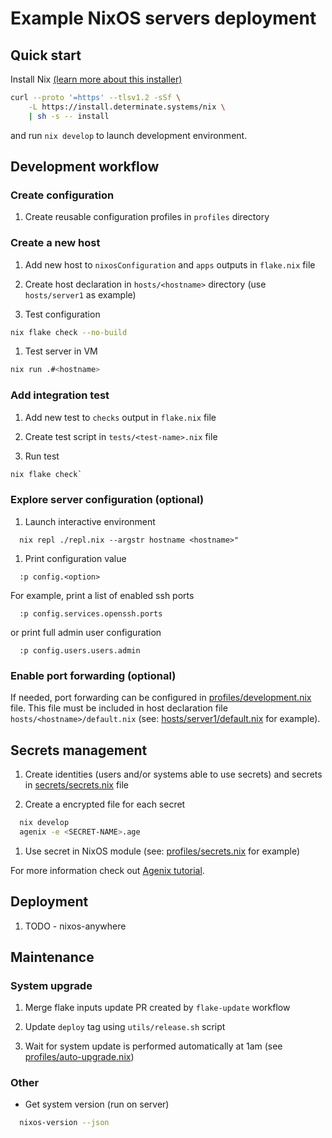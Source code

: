 # Example NixOS servers deployment

## Quick start

Install Nix
  [(learn more about this installer)](https://zero-to-nix.com/start/install)
```bash
curl --proto '=https' --tlsv1.2 -sSf \
    -L https://install.determinate.systems/nix \
    | sh -s -- install
  ```

and run `nix develop` to launch development environment.


## Development workflow

### Create configuration

1. Create reusable configuration profiles in `profiles` directory

### Create a new host

1. Add new host to `nixosConfiguration` and `apps` outputs in `flake.nix` file

1. Create host declaration in `hosts/<hostname>` directory
  (use `hosts/server1` as example)

1. Test configuration

```bash
nix flake check --no-build
```

1. Test server in VM

```bash
nix run .#<hostname>
```

### Add integration test

1. Add new test to `checks` output in `flake.nix` file

1. Create test script in `tests/<test-name>.nix` file

1. Run test

```bash
nix flake check`
```

### Explore server configuration (optional)

1. Launch interactive environment

```
  nix repl ./repl.nix --argstr hostname <hostname>"
```

1. Print configuration value

```
  :p config.<option>
```

For example, print a list of enabled ssh ports

```
  :p config.services.openssh.ports
```

or print full admin user configuration

```
  :p config.users.users.admin
```

### Enable port forwarding (optional)

If needed, port forwarding can be configured in
[profiles/development.nix](profiles/development.nix) file. This file must be
included in host declaration file `hosts/<hostname>/default.nix`
(see: [hosts/server1/default.nix](hosts/server1/default.nix) for example).


## Secrets management

1. Create identities (users and/or systems able to use secrets) and secrets in
   [secrets/secrets.nix](secrets/secrets.nix) file

1. Create a encrypted file for each secret

```bash
  nix develop
  agenix -e <SECRET-NAME>.age
```

1. Use secret in NixOS module
   (see: [profiles/secrets.nix](profiles/secrets.nix) for example)

For more information check out
[Agenix tutorial](https://github.com/ryantm/agenix/tree/main?tab=readme-ov-file#tutorial).


## Deployment

1. TODO - nixos-anywhere


## Maintenance

### System upgrade

1. Merge flake inputs update PR created by `flake-update` workflow

1. Update `deploy` tag using `utils/release.sh` script

1. Wait for system update is performed automatically at 1am
  (see [profiles/auto-upgrade.nix](profiles/auto-upgrade.nix))

### Other

* Get system version (run on server)

```bash
  nixos-version --json
```
